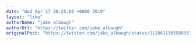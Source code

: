 ```yaml
---
date: "Wed Apr 17 20:25:06 +0000 2019"
layout: "like"
authorName: "jake albaugh"
authorUrl: "https://twitter.com/jake_albaugh"
originalPost: "https://twitter.com/jake_albaugh/status/1118611365508337665"
---
```

